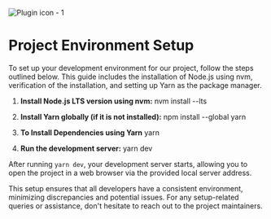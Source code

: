 ![Plugin icon - 1](https://github.com/driedsoba/Connec.GPT/assets/122796569/c595355f-0e9c-47be-9a38-d494a4ab432a)

# Project Environment Setup
To set up your development environment for our project, follow the steps outlined below. This guide includes the installation of Node.js using nvm, verification of the installation, and setting up Yarn as the package manager.

1. **Install Node.js LTS version using nvm:**
nvm install --lts

2. **Install Yarn globally (if it is not installed):**
npm install --global yarn

3. **To Install Dependencies using Yarn**
yarn

4. **Run the development server:**
yarn dev

After running `yarn dev`, your development server starts, allowing you to open the project in a web browser via the provided local server address.

This setup ensures that all developers have a consistent environment, minimizing discrepancies and potential issues. 
For any setup-related queries or assistance, don't hesitate to reach out to the project maintainers.
